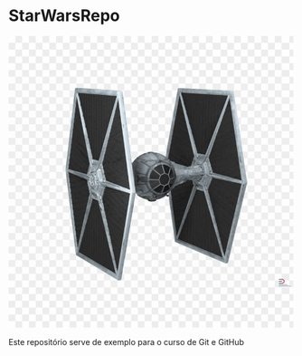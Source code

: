 # StarWarsRepo

![TIE Fighter](https://github.com/neidsonss/StarWarsRepo/blob/master/img/tie-fighter.png)

Este repositório serve de exemplo para o curso de Git e GitHub

